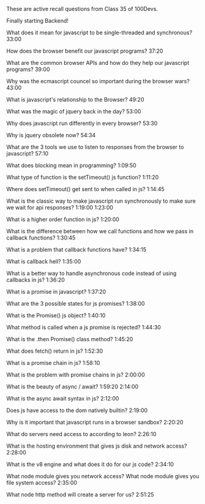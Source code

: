 These are active recall questions from Class 35 of 100Devs.

Finally starting Backend!

What does it mean for javascript to be single-threaded and synchronous?
33:00

How does the browser benefit our javascript programs?
37:20

What are the common browser APIs and how do they help our javascript programs?
39:00

Why was the ecmascript councel so important during the browser wars?
43:00

What is javascript's relationship to the Browser?
49:20

What was the magic of jquery back in the day?
53:00

Why does javascript run differently in every browser?
53:30

Why is jquery obsolete now?
54:34

What are the 3 tools we use to listen to responses from the browser to javascript?
57:10

What does blocking mean in programming?
1:09:50

What type of function is the setTimeout() js function?
1:11:20

Where does setTimeout() get sent to when called in js?
1:14:45


What is the classic way to make javascript run synchronously to make sure we wait for api responses?
1:19:00
1:23:00

What is a higher order function in js?
1:20:00

What is the difference between how we call functions and how we pass in callback functions?
1:30:45

What is a problem that callback functions have?
1:34:15

What is callback hell?
1:35:00

What is a better way to handle asynchronous code instead of using callbacks in js?
1:36:20

What is a promise in javascript?
1:37:20

What are the 3 possible states for js promises?
1:38:00

What is the Promise() js object?
1:40:10

What method is called when a js promise is rejected?
1:44:30

What is the .then Promise() class method?
1:45:20

What does fetch() return in js?
1:52:30

What is a promise chain in js?
1:58:10

What is the problem with promise chains in js?
2:00:00

What is the beauty of async / await?
1:59:20
2:14:00

What is the async await syntax in js?
2:12:00

Does js have access to the dom natively builtin?
2:19:00

Why is it important that javascript runs in a browser sandbox?
2:20:20

What do servers need access to according to leon?
2:26:10

What is the hosting environment that gives js disk and network access?
2:28:00

What is the v8 engine and what does it do for our js code?
2:34:10

What node module gives you network access?
What node module gives you file system access?
2:35:00


What node http method will create a server for us?
2:51:25

